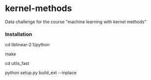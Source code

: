 # kernel-methods
Data challenge for the course "machine learning with kernel methods"

### Installation
cd liblinear-2.1/python

make

cd utils_fast

python setup.py build_ext --inplace
